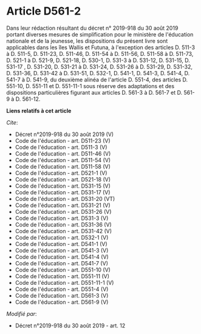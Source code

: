 # Article D561-2

Dans leur rédaction résultant du décret n° 2019-918 du 30 août 2019 portant diverses mesures de simplification pour le
ministère de l'éducation nationale et de la jeunesse, les dispositions du présent livre sont applicables dans les îles Wallis
et Futuna, à l'exception des articles D. 511-3 à D. 511-5, D. 511-23, D. 511-46, D. 511-54 à D. 511-56, D. 511-58 à D.
511-73, D. 521-1 à D. 521-9, D. 521-18, D. 530-1, D. 531-3 à D. 531-12, D. 531-15, D. 531-17
, D. 531-20, 
D. 531-21 à D. 531-24, 
D. 531-26 à D. 531-29, D. 531-32, D. 531-36, 
D. 531-42 à D. 531-51, D. 532-1, 
D. 541-1, D. 541-3, D. 541-4, D. 541-7 à D. 541-9, du deuxième alinéa de l'article D. 551-4, des articles D. 551-10, 
D. 551-11 et D. 551-11-1 sous réserve des adaptations et des dispositions particulières figurant aux articles D. 561-3 à D.
561-7 et D. 561-9 à D. 561-12.

**Liens relatifs à cet article**

_Cite_:

  - Décret n°2019-918 du 30 août 2019 (V)
  - Code de l'éducation - art. D511-23 (V)
  - Code de l'éducation - art. D511-3 (V)
  - Code de l'éducation - art. D511-46 (V)
  - Code de l'éducation - art. D511-54 (V)
  - Code de l'éducation - art. D511-58 (V)
  - Code de l'éducation - art. D521-1 (V)
  - Code de l'éducation - art. D521-18 (V)
  - Code de l'éducation - art. D531-15 (V)
  - Code de l'éducation - art. D531-17 (V)
  - Code de l'éducation - art. D531-20 (VT)
  - Code de l'éducation - art. D531-21 (V)
  - Code de l'éducation - art. D531-26 (V)
  - Code de l'éducation - art. D531-3 (V)
  - Code de l'éducation - art. D531-36 (V)
  - Code de l'éducation - art. D531-42 (V)
  - Code de l'éducation - art. D532-1 (V)
  - Code de l'éducation - art. D541-1 (V)
  - Code de l'éducation - art. D541-3 (V)
  - Code de l'éducation - art. D541-4 (V)
  - Code de l'éducation - art. D541-7 (V)
  - Code de l'éducation - art. D551-10 (V)
  - Code de l'éducation - art. D551-11 (V)
  - Code de l'éducation - art. D551-11-1 (V)
  - Code de l'éducation - art. D551-4 (V)
  - Code de l'éducation - art. D561-3 (V)
  - Code de l'éducation - art. D561-9 (V)

_Modifié par_:

  - Décret n°2019-918 du 30 août 2019 - art. 12
